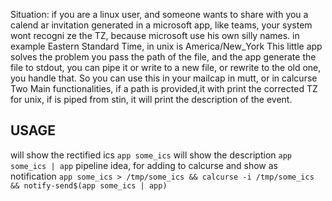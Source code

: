 Situation: if you are a linux user, and someone wants to share with you a calend
ar invitation generated in a microsoft app, like teams, your system wont recogni
ze the TZ, because microsoft use his own silly names.
in example
Eastern Standard Time, in unix is America/New_York
This little app solves the problem
you pass the path of the file, and the app generate the file to stdout, you can pipe it or write to a new file, or rewrite to the old one, you handle that.
So you can use this in your mailcap in mutt, or in calcurse
Two Main functionalities, if a path is provided,it with print the corrected TZ for unix, if is piped from stin, it will print the description of the event.

## USAGE

will show the rectified ics
`app some_ics`
will show the description
`app some_ics | app`
pipeline idea, for adding to calcurse and show as notification
`app some_ics > /tmp/some_ics && calcurse -i /tmp/some_ics && notify-send$(app some_ics | app)`
